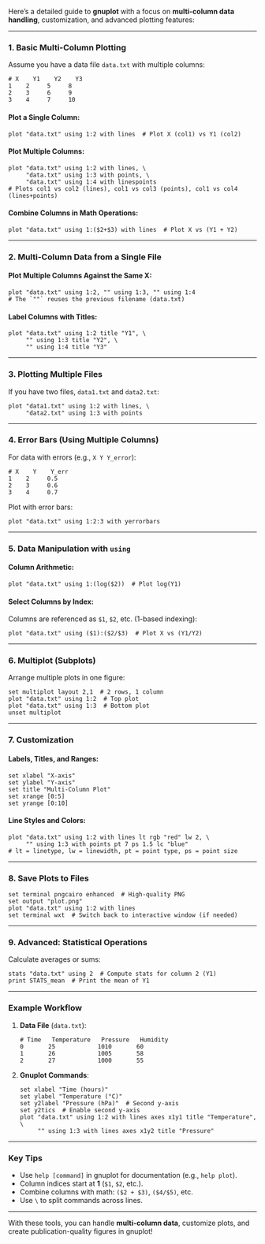 Here’s a detailed guide to **gnuplot** with a focus on **multi-column data handling**, customization, and advanced plotting features:

---

### **1. Basic Multi-Column Plotting**
Assume you have a data file `data.txt` with multiple columns:
```plaintext
# X    Y1    Y2    Y3
1    2     5     8
2    3     6     9
3    4     7     10
```

#### **Plot a Single Column**:
```gnuplot
plot "data.txt" using 1:2 with lines  # Plot X (col1) vs Y1 (col2)
```

#### **Plot Multiple Columns**:
```gnuplot
plot "data.txt" using 1:2 with lines, \
     "data.txt" using 1:3 with points, \
     "data.txt" using 1:4 with linespoints
# Plots col1 vs col2 (lines), col1 vs col3 (points), col1 vs col4 (lines+points)
```

#### **Combine Columns in Math Operations**:
```gnuplot
plot "data.txt" using 1:($2+$3) with lines  # Plot X vs (Y1 + Y2)
```

---

### **2. Multi-Column Data from a Single File**
#### **Plot Multiple Columns Against the Same X**:
```gnuplot
plot "data.txt" using 1:2, "" using 1:3, "" using 1:4
# The `""` reuses the previous filename (data.txt)
```

#### **Label Columns with Titles**:
```gnuplot
plot "data.txt" using 1:2 title "Y1", \
     "" using 1:3 title "Y2", \
     "" using 1:4 title "Y3"
```

---

### **3. Plotting Multiple Files**
If you have two files, `data1.txt` and `data2.txt`:
```gnuplot
plot "data1.txt" using 1:2 with lines, \
     "data2.txt" using 1:3 with points
```

---

### **4. Error Bars (Using Multiple Columns)**
For data with errors (e.g., `X Y Y_error`):
```plaintext
# X    Y    Y_err
1    2     0.5
2    3     0.6
3    4     0.7
```
Plot with error bars:
```gnuplot
plot "data.txt" using 1:2:3 with yerrorbars
```

---

### **5. Data Manipulation with `using`**
#### **Column Arithmetic**:
```gnuplot
plot "data.txt" using 1:(log($2))  # Plot log(Y1)
```

#### **Select Columns by Index**:
Columns are referenced as `$1`, `$2`, etc. (1-based indexing):
```gnuplot
plot "data.txt" using ($1):($2/$3)  # Plot X vs (Y1/Y2)
```

---

### **6. Multiplot (Subplots)**
Arrange multiple plots in one figure:
```gnuplot
set multiplot layout 2,1  # 2 rows, 1 column
plot "data.txt" using 1:2  # Top plot
plot "data.txt" using 1:3  # Bottom plot
unset multiplot
```

---

### **7. Customization**
#### **Labels, Titles, and Ranges**:
```gnuplot
set xlabel "X-axis"
set ylabel "Y-axis"
set title "Multi-Column Plot"
set xrange [0:5]
set yrange [0:10]
```

#### **Line Styles and Colors**:
```gnuplot
plot "data.txt" using 1:2 with lines lt rgb "red" lw 2, \
     "" using 1:3 with points pt 7 ps 1.5 lc "blue"
# lt = linetype, lw = linewidth, pt = point type, ps = point size
```

---

### **8. Save Plots to Files**
```gnuplot
set terminal pngcairo enhanced  # High-quality PNG
set output "plot.png"
plot "data.txt" using 1:2 with lines
set terminal wxt  # Switch back to interactive window (if needed)
```

---

### **9. Advanced: Statistical Operations**
Calculate averages or sums:
```gnuplot
stats "data.txt" using 2  # Compute stats for column 2 (Y1)
print STATS_mean  # Print the mean of Y1
```

---

### **Example Workflow**
1. **Data File** (`data.txt`):
   ```plaintext
   # Time   Temperature   Pressure   Humidity
   0       25            1010       60
   1       26            1005       58
   2       27            1000       55
   ```

2. **Gnuplot Commands**:
   ```gnuplot
   set xlabel "Time (hours)"
   set ylabel "Temperature (°C)"
   set y2label "Pressure (hPa)"  # Second y-axis
   set y2tics  # Enable second y-axis
   plot "data.txt" using 1:2 with lines axes x1y1 title "Temperature", \
        "" using 1:3 with lines axes x1y2 title "Pressure"
   ```

---

### **Key Tips**
- Use `help [command]` in gnuplot for documentation (e.g., `help plot`).
- Column indices start at **1** (`$1`, `$2`, etc.).
- Combine columns with math: `($2 + $3)`, `($4/$5)`, etc.
- Use `\` to split commands across lines.

---

With these tools, you can handle **multi-column data**, customize plots, and create publication-quality figures in gnuplot!
